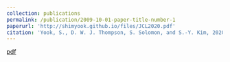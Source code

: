```yaml
---
collection: publications
permalink: /publication/2009-10-01-paper-title-number-1
paperurl: 'http://shimyook.github.io/files/JCL2020.pdf'
citation: 'Yook, S., D. W. J. Thompson, S. Solomon, and S.-Y. Kim, 2020: The key role of coupled chemistry-climate interactions in tropical stratospheric temperature variability. J. Climate, 33, 7619-7629.'
---
```

[pdf](http://shimyook.github.io/files/JCL2020.pdf)
